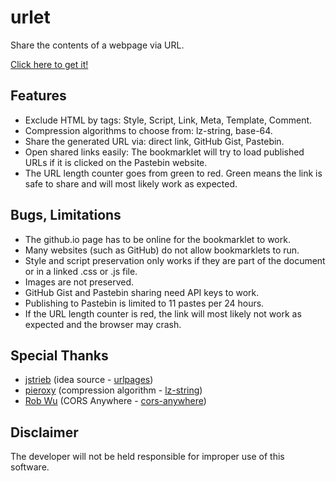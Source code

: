 # urlet

Share the contents of a webpage via URL.

[Click here to get it!](https://benja-johnny.github.io/urlet/bookmarklet/)


## Features

- Exclude HTML by tags: Style, Script, Link, Meta, Template, Comment.
- Compression algorithms to choose from: lz-string, base-64.
- Share the generated URL via: direct link, GitHub Gist, Pastebin.
- Open shared links easily: The bookmarklet will try to load published URLs if it is clicked on the Pastebin website.
- The URL length counter goes from green to red. Green means the link is safe to share and will most likely work as expected.


## Bugs, Limitations

- The github.io page has to be online for the bookmarklet to work.
- Many websites (such as GitHub) do not allow bookmarklets to run.
- Style and script preservation only works if they are part of the document or in a linked .css or .js file.
- Images are not preserved.
- GitHub Gist and Pastebin sharing need API keys to work.
- Publishing to Pastebin is limited to 11 pastes per 24 hours.
- If the URL length counter is red, the link will most likely not work as expected and the browser may crash.


## Special Thanks

- [jstrieb](https://github.com/jstrieb) (idea source - [urlpages](https://github.com/jstrieb/urlpages))
- [pieroxy](https://github.com/pieroxy) (compression algorithm - [lz-string](https://github.com/pieroxy/lz-string))
- [Rob Wu](https://github.com/Rob--W) (CORS Anywhere - [cors-anywhere](https://github.com/Rob--W/cors-anywhere))


## Disclaimer

The developer will not be held responsible for improper use of this software.
